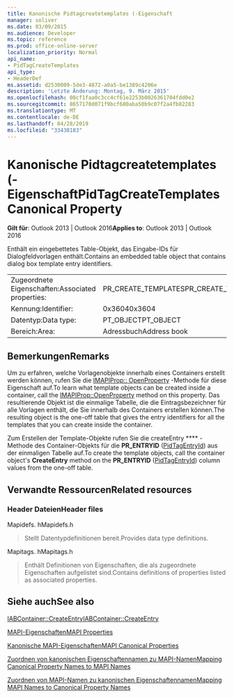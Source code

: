 ```yaml
---
title: Kanonische Pidtagcreatetemplates (-Eigenschaft
manager: soliver
ms.date: 03/09/2015
ms.audience: Developer
ms.topic: reference
ms.prod: office-online-server
localization_priority: Normal
api_name:
- PidTagCreateTemplates
api_type:
- HeaderDef
ms.assetid: d2530009-5de3-4872-a0a5-be1389c4206e
description: 'Letzte Änderung: Montag, 9. März 2015'
ms.openlocfilehash: 08cf1faa0c3cc4cf61e2253b0026361704fdd0e2
ms.sourcegitcommit: 8657170d071f9bcf680aba50b9c07f2a4fb82283
ms.translationtype: MT
ms.contentlocale: de-DE
ms.lasthandoff: 04/28/2019
ms.locfileid: "33438183"
---
```

# <a name="pidtagcreatetemplates-canonical-property"></a><span data-ttu-id="6f31a-103">Kanonische Pidtagcreatetemplates (-Eigenschaft</span><span class="sxs-lookup"><span data-stu-id="6f31a-103">PidTagCreateTemplates Canonical Property</span></span>

  
  
<span data-ttu-id="6f31a-104">**Gilt für**: Outlook 2013 | Outlook 2016</span><span class="sxs-lookup"><span data-stu-id="6f31a-104">**Applies to**: Outlook 2013 | Outlook 2016</span></span> 
  
<span data-ttu-id="6f31a-105">Enthält ein eingebettetes Table-Objekt, das Eingabe-IDs für Dialogfeldvorlagen enthält.</span><span class="sxs-lookup"><span data-stu-id="6f31a-105">Contains an embedded table object that contains dialog box template entry identifiers.</span></span> 
  
|||
|:-----|:-----|
|<span data-ttu-id="6f31a-106">Zugeordnete Eigenschaften:</span><span class="sxs-lookup"><span data-stu-id="6f31a-106">Associated properties:</span></span>  <br/> |<span data-ttu-id="6f31a-107">PR_CREATE_TEMPLATES</span><span class="sxs-lookup"><span data-stu-id="6f31a-107">PR_CREATE_TEMPLATES</span></span>  <br/> |
|<span data-ttu-id="6f31a-108">Kennung:</span><span class="sxs-lookup"><span data-stu-id="6f31a-108">Identifier:</span></span>  <br/> |<span data-ttu-id="6f31a-109">0x3604</span><span class="sxs-lookup"><span data-stu-id="6f31a-109">0x3604</span></span>  <br/> |
|<span data-ttu-id="6f31a-110">Datentyp:</span><span class="sxs-lookup"><span data-stu-id="6f31a-110">Data type:</span></span>  <br/> |<span data-ttu-id="6f31a-111">PT_OBJECT</span><span class="sxs-lookup"><span data-stu-id="6f31a-111">PT_OBJECT</span></span>  <br/> |
|<span data-ttu-id="6f31a-112">Bereich:</span><span class="sxs-lookup"><span data-stu-id="6f31a-112">Area:</span></span>  <br/> |<span data-ttu-id="6f31a-113">Adressbuch</span><span class="sxs-lookup"><span data-stu-id="6f31a-113">Address book</span></span>  <br/> |
   
## <a name="remarks"></a><span data-ttu-id="6f31a-114">Bemerkungen</span><span class="sxs-lookup"><span data-stu-id="6f31a-114">Remarks</span></span>

<span data-ttu-id="6f31a-115">Um zu erfahren, welche Vorlagenobjekte innerhalb eines Containers erstellt werden können, rufen Sie die [IMAPIProp:: OpenProperty](imapiprop-openproperty.md) -Methode für diese Eigenschaft auf.</span><span class="sxs-lookup"><span data-stu-id="6f31a-115">To learn what template objects can be created inside a container, call the [IMAPIProp::OpenProperty](imapiprop-openproperty.md) method on this property.</span></span> <span data-ttu-id="6f31a-116">Das resultierende Objekt ist die einmalige Tabelle, die die Eintragsbezeichner für alle Vorlagen enthält, die Sie innerhalb des Containers erstellen können.</span><span class="sxs-lookup"><span data-stu-id="6f31a-116">The resulting object is the one-off table that gives the entry identifiers for all the templates that you can create inside the container.</span></span> 
  
<span data-ttu-id="6f31a-117">Zum Erstellen der Template-Objekte rufen Sie die createEntry \*\*\*\* -Methode des Container-Objekts für die **PR_ENTRYID** ([PidTagEntryId](pidtagentryid-canonical-property.md)) aus der einmaligen Tabelle auf.</span><span class="sxs-lookup"><span data-stu-id="6f31a-117">To create the template objects, call the container object's **CreateEntry** method on the **PR_ENTRYID** ([PidTagEntryId](pidtagentryid-canonical-property.md)) column values from the one-off table.</span></span>
  
## <a name="related-resources"></a><span data-ttu-id="6f31a-118">Verwandte Ressourcen</span><span class="sxs-lookup"><span data-stu-id="6f31a-118">Related resources</span></span>

### <a name="header-files"></a><span data-ttu-id="6f31a-119">Header Dateien</span><span class="sxs-lookup"><span data-stu-id="6f31a-119">Header files</span></span>

<span data-ttu-id="6f31a-120">Mapidefs. h</span><span class="sxs-lookup"><span data-stu-id="6f31a-120">Mapidefs.h</span></span>
  
> <span data-ttu-id="6f31a-121">Stellt Datentypdefinitionen bereit.</span><span class="sxs-lookup"><span data-stu-id="6f31a-121">Provides data type definitions.</span></span>
    
<span data-ttu-id="6f31a-122">Mapitags. h</span><span class="sxs-lookup"><span data-stu-id="6f31a-122">Mapitags.h</span></span>
  
> <span data-ttu-id="6f31a-123">Enthält Definitionen von Eigenschaften, die als zugeordnete Eigenschaften aufgelistet sind.</span><span class="sxs-lookup"><span data-stu-id="6f31a-123">Contains definitions of properties listed as associated properties.</span></span>
    
## <a name="see-also"></a><span data-ttu-id="6f31a-124">Siehe auch</span><span class="sxs-lookup"><span data-stu-id="6f31a-124">See also</span></span>



[<span data-ttu-id="6f31a-125">IABContainer::CreateEntry</span><span class="sxs-lookup"><span data-stu-id="6f31a-125">IABContainer::CreateEntry</span></span>](iabcontainer-createentry.md)


[<span data-ttu-id="6f31a-126">MAPI-Eigenschaften</span><span class="sxs-lookup"><span data-stu-id="6f31a-126">MAPI Properties</span></span>](mapi-properties.md)
  
[<span data-ttu-id="6f31a-127">Kanonische MAPI-Eigenschaften</span><span class="sxs-lookup"><span data-stu-id="6f31a-127">MAPI Canonical Properties</span></span>](mapi-canonical-properties.md)
  
[<span data-ttu-id="6f31a-128">Zuordnen von kanonischen Eigenschaftennamen zu MAPI-Namen</span><span class="sxs-lookup"><span data-stu-id="6f31a-128">Mapping Canonical Property Names to MAPI Names</span></span>](mapping-canonical-property-names-to-mapi-names.md)
  
[<span data-ttu-id="6f31a-129">Zuordnen von MAPI-Namen zu kanonischen Eigenschaftennamen</span><span class="sxs-lookup"><span data-stu-id="6f31a-129">Mapping MAPI Names to Canonical Property Names</span></span>](mapping-mapi-names-to-canonical-property-names.md)

